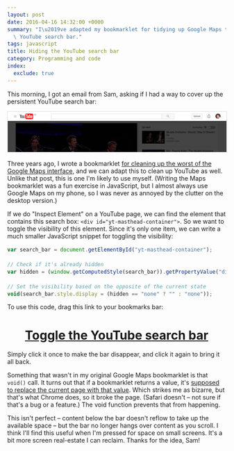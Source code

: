 ```yaml
---
layout: post
date: 2016-04-16 14:32:00 +0000
summary: "I\u2019ve adapted my bookmarklet for tidying up Google Maps to hide the\
  \ YouTube search bar."
tags: javascript
title: Hiding the YouTube search bar
category: Programming and code
index:
  exclude: true
---
```


This morning, I got an email from Sam, asking if I had a way to cover up the persistent YouTube search bar:

<img src="/images/2016/youtube-search.png" style="border: 1px solid #ddd;" alt="The search bar at the top of YouTube.">

Three years ago, I wrote a bookmarklet [for cleaning up the worst of the Google Maps interface](/2013/08/google-maps/), and we can adapt this to clean up YouTube as well.
Unlike that post, this is one I'm likely to use myself.
(Writing the Maps bookmarklet was a fun exercise in JavaScript, but I almost always use Google Maps on my phone, so I was never as annoyed by the clutter on the desktop version.)

If we do "Inspect Element" on a YouTube page, we can find the element that contains this search box: `<div id="yt-masthead-container">`.
So we want to toggle the visibility of this element.
Since it's only one item, we can write a much smaller JavaScript snippet for toggling the visibility:

```javascript
var search_bar = document.getElementById("yt-masthead-container");

// Check if it's already hidden
var hidden = (window.getComputedStyle(search_bar)).getPropertyValue("display");

// Set the visibility based on the opposite of the current state
void(search_bar.style.display = (hidden == "none" ? "" : "none"));
```

To use this code, drag this link to your bookmarks bar:
<p><center><h1><a href="javascript:var%20search_bar%20=%20document.getElementById(%22yt-masthead-container%22);var%20hidden%20=%20(window.getComputedStyle(search_bar)).getPropertyValue(%22display%22);search_bar.style.display%20=%20(hidden%20==%20%22none%22%20?%20%22%22%20:%20%22none%22);console.log(%22%22);">Toggle the YouTube search bar</a></h1></center></p>
Simply click it once to make the bar disappear, and click it again to bring it all back.

Something that wasn't in my original Google Maps bookmarklet is that `void()` call.
It turns out that if a bookmarklet returns a value, it's [supposed to replace the current page with that value](http://web.archive.org/web/20080210094153/http://www.subsimple.com/bookmarklets/rules.asp).
Which strikes me as bizarre, but that's what Chrome does, so it broke the page.
(Safari doesn't – not sure if that's a bug or a feature.)
The void function prevents that from happening.

This isn't perfect – content below the bar doesn't reflow to take up the available space – but the bar no longer hangs over content as you scroll.
I think I'll find this useful when I'm pressed for space on small screens.
It's a bit more screen real-estate I can reclaim.
Thanks for the idea, Sam!
